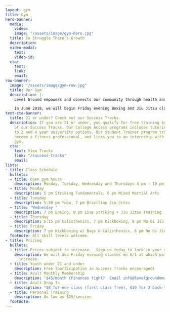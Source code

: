 ```yaml
---
layout: gym
title: Gym
hero-banner:
  media:
    video: 
    image: "/assets/image/gym-hero.jpg"
  title: In Struggle There's Growth
  description: 
  video-modal:
    text: 
    video-id: 
  cta:
    text: 
    link: 
    email: 
row-banner:
  image: "/assets/image/gym-row.jpg"
  title: Our Gym
  description: |-
    Level Ground empowers and connects our community through health and fitness. Our 6,500 square foot facility includes a dedicated mat space and weight area.  In addition to our classes, we provide Personal Training and Private Lessons in Martial Arts, Self-Defense, and Yoga.

    In June 2018, we will begin Friday evening Boxing and Jiu Jitsu classes.
text-cta-banner:
  title: 21 or under? Check out our Success Tracks.
  description: If you are 21 or under, you qualify for free training by joining one
    of our Success Tracks. Our College Access programs includes tutoring and connection
    to 2 and 4 year university options. Our Student Trainer program trains you to
    become a fitness professional, and links you to an internship with a Boston-based
    gym.
  cta:
    text: View Tracks
    link: "/success-tracks"
    email: 
lists:
- title: Class Schedule
  bullets:
  - title: Open gym hours
    description: Monday, Tuesday, Wednesday and Thursdays 4 pm - 10 pm
  - title: Monday
    description: 5 pm Striking Fundamentals, 6 pm Mixed Martial Arts
  - title: Tuesday
    description: 5:30 pm Yoga, 7 pm Brazilian Jiu Jitsu
  - title: 'Wednesday '
    description: 7 pm Boxing, 8 pm Live Striking + Jiu Jitsu Training
  - title: Thursday
    description: 6:15 pm Calisthenics, 7 pm Kickboxing, 8 pm No Gi Jiu Jitsu
  - title: Friday
    description: 7 pm Kickboxing w/ Bags & Calisthenics, 8 pm No Gi Jiu Jitsu
  footnote: All skill levels welcome.
- title: Pricing
  bullets:
  - title: Prices subject to increase.  Sign up today to lock in your rate forever.
    description: We will add Friday evening classes on 6/1 at which point prices will
      increase.
  - title: Youth under 21 and under
    description: Free (participation in Success Tracks encouraged)
  - title: Adult Monthly Membership
    description: "$45/month (Finances tight?  Email info@levelgroundmma.org)"
  - title: Adult Drop In
    description: "$8 for one class (first class free), $10 for 2 back-to-back classes"
  - title: Personal Training
    description: As low as $25/session
  footnote: 
---
```

